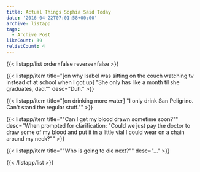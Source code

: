 ```yaml
---
title: Actual Things Sophia Said Today
date: '2016-04-22T07:01:58+00:00'
archive: listapp
tags: 
  - Archive Post
likeCount: 39
relistCount: 4
---
```



{{< listapp/list order=false reverse=false >}}

   {{< listapp/item title="[on why Isabel was sitting on the couch watching tv instead of at school when I got up] \"She only has like a month til she graduates, dad.\""
      desc="Duh." >}}

   {{< listapp/item title="[on drinking more water] \"I only drink San Peligrino. Can't stand the regular stuff.\"" >}}

   {{< listapp/item title="\"Can I get my blood drawn sometime soon?\""
      desc="When prompted for clarification: \"Could we just pay the doctor to draw some of my blood and put it in a little vial I could wear on a chain around my neck?\"" >}}

   {{< listapp/item title="\"Who is going to die next?\""
      desc="..." >}}

{{< /listapp/list >}}
